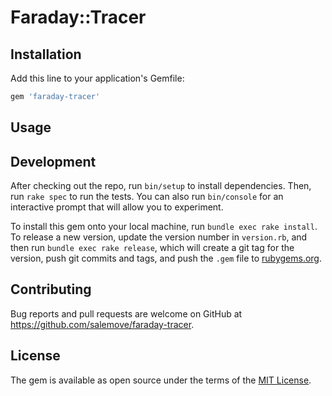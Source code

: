 # Faraday::Tracer

## Installation

Add this line to your application's Gemfile:

```ruby
gem 'faraday-tracer'
```

## Usage


## Development

After checking out the repo, run `bin/setup` to install dependencies. Then, run `rake spec` to run the tests. You can also run `bin/console` for an interactive prompt that will allow you to experiment.

To install this gem onto your local machine, run `bundle exec rake install`. To release a new version, update the version number in `version.rb`, and then run `bundle exec rake release`, which will create a git tag for the version, push git commits and tags, and push the `.gem` file to [rubygems.org](https://rubygems.org).

## Contributing

Bug reports and pull requests are welcome on GitHub at https://github.com/salemove/faraday-tracer.


## License

The gem is available as open source under the terms of the [MIT License](http://opensource.org/licenses/MIT).

